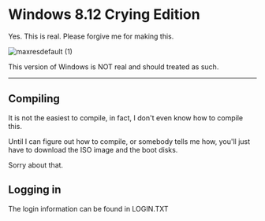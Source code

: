 # Windows 8.12 Crying Edition
Yes. This is real. Please forgive me for making this.

![maxresdefault (1)](https://user-images.githubusercontent.com/114437933/205506624-c659e23d-1645-4246-b979-abefb929173e.jpg)

This version of Windows is NOT real and should treated as such.

---

## Compiling

It is not the easiest to compile, in fact, I don't even know how to compile this.

Until I can figure out how to compile, or somebody tells me how, you'll just have to download the ISO image and the boot disks.

Sorry about that.

## Logging in

The login information can be found in LOGIN.TXT
